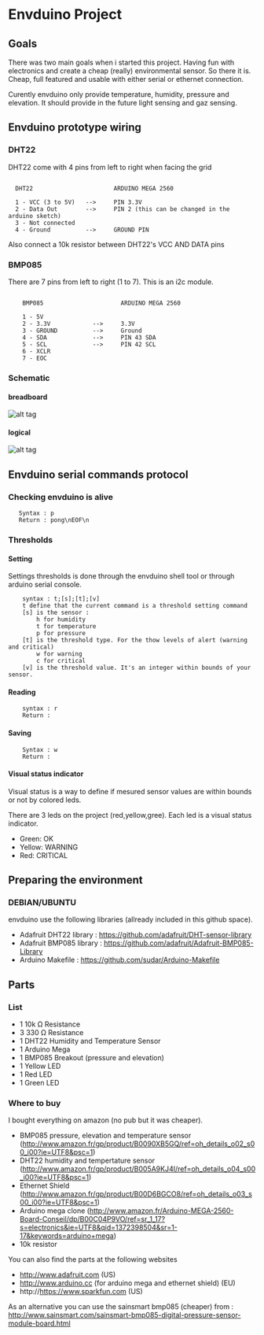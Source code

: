# Envduino Project

## Goals

  There was two main goals when i started this project. Having fun with electronics and create a cheap (really) environmental sensor.
  So there it is. Cheap, full featured and usable with either serial or ethernet connection. 
  
  Curently envduino only provide temperature, humidity, pressure and elevation. It should provide in the future light sensing and gaz sensing.

## Envduino prototype wiring

### DHT22 

  DHT22 come with 4 pins from left to right when facing the grid
  
  ```

    DHT22                       ARDUINO MEGA 2560

    1 - VCC (3 to 5V)   -->     PIN 3.3V 
    2 - Data Out        -->     PIN 2 (this can be changed in the arduino sketch)
    3 - Not connected
    4 - Ground          -->     GROUND PIN

  ```

  Also connect a 10k resistor between DHT22's VCC AND DATA pins

### BMP085

  There are 7 pins from left to right (1 to 7). This is an i2c module. 

```

    BMP085                      ARDUINO MEGA 2560

    1 - 5V             
    2 - 3.3V            -->     3.3V
    3 - GROUND          -->     Ground
    4 - SDA             -->     PIN 43 SDA
    5 - SCL             -->     PIN 42 SCL
    6 - XCLR
    7 - EOC
```

### Schematic 

#### breadboard

![alt tag](https://raw.github.com/david-guenault/envduino/master/schematic/envduino_bb.png)

#### logical 

![alt tag](https://raw.github.com/david-guenault/envduino/master/schematic/envduino_schema.png)

## Envduino serial commands protocol

### Checking envduino is alive

```
   Syntax : p
   Return : pong\nEOF\n
```

### Thresholds

#### Setting 

 Settings thresholds is done through the envduino shell tool or through arduino serial console.

```
    syntax : t;[s];[t];[v]
    t define that the current command is a threshold setting command
    [s] is the sensor :
        h for humidity
        t for temperature
        p for pressure
    [t] is the threshold type. For the thow levels of alert (warning and critical)
        w for warning
        c for critical
    [v] is the threshold value. It's an integer within bounds of your sensor.
````

#### Reading 

```
    syntax : r
    Return : 
```

#### Saving 

```
    Syntax : w
    Return : 
```

#### Visual status indicator

 Visual status is a way to define if mesured sensor values are within bounds or not by colored leds. 

 There are 3 leds on the project (red,yellow,gree). Each led is a visual status indicator. 
 * Green: OK
 * Yellow: WARNING
 * Red: CRITICAL

## Preparing the environment

### DEBIAN/UBUNTU

envduino use the following libraries (allready included in this github space).

 * Adafruit DHT22 library : https://github.com/adafruit/DHT-sensor-library
 * Adafruit BMP085 library : https://github.com/adafruit/Adafruit-BMP085-Library
 * Arduino Makefile : https://github.com/sudar/Arduino-Makefile

## Parts

### List


 * 1		10k Ω Resistance				
 * 3		330 Ω Resistance	
 * 1		DHT22 Humidity and Temperature Sensor	
 * 1		Arduino Mega	
 * 1		BMP085 Breakout (pressure and elevation)	
 * 1		Yellow LED 
 * 1		Red LED 
 * 1		Green LED 


### Where to buy 

I bought everything on amazon (no pub but it was cheaper). 
  
  * BMP085 pressure, elevation and temperature sensor (http://www.amazon.fr/gp/product/B0090XB5GQ/ref=oh_details_o02_s00_i00?ie=UTF8&psc=1)
  * DHT22 humidity and tempertature sensor (http://www.amazon.fr/gp/product/B005A9KJ4I/ref=oh_details_o04_s00_i00?ie=UTF8&psc=1)
  * Ethernet Shield (http://www.amazon.fr/gp/product/B00D6BGCO8/ref=oh_details_o03_s00_i00?ie=UTF8&psc=1)
  * Arduino mega clone (http://www.amazon.fr/Arduino-MEGA-2560-Board-Conseil/dp/B00C04P9VO/ref=sr_1_17?s=electronics&ie=UTF8&qid=1372398504&sr=1-17&keywords=arduino+mega)
  * 10k resistor

You can also find the parts at the following websites
  
  * http://www.adafruit.com (US)
  * http://www.arduino.cc (for arduino mega and ethernet shield) (EU)
  * http://https://www.sparkfun.com (US)

As an alternative you can use the sainsmart bmp085 (cheaper) from : http://www.sainsmart.com/sainsmart-bmp085-digital-pressure-sensor-module-board.html
